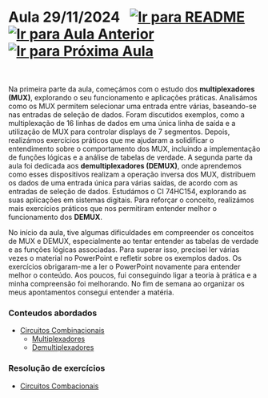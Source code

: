 # Aula 29/11/2024 &nbsp; [![Ir para README](https://img.shields.io/badge/Indice-Verde?style=for-the-badge)](../README.md#indice) &nbsp; [![Ir para Aula Anterior](https://img.shields.io/badge/Anterior-Aula%208-007ACC?style=for-the-badge)](../aulas/22-11-2024.md) [![Ir para Próxima Aula](https://img.shields.io/badge/Próxima-Aula%2010-007ACC?style=for-the-badge)](../aulas/06-12-2024.md)

<br>

<p>
  
Na primeira parte da aula, começámos com o estudo dos **multiplexadores (MUX)**, explorando o seu funcionamento e aplicações práticas. Analisámos como os MUX permitem selecionar uma entrada entre várias, baseando-se nas entradas de seleção de dados. Foram discutidos exemplos, como a multiplexação de 16 linhas de dados em uma única linha de saída e a utilização de MUX para controlar displays de 7 segmentos. Depois, realizámos exercícios práticos que me ajudaram a solidificar o entendimento sobre o comportamento dos MUX, incluindo a implementação de funções lógicas e a análise de tabelas de verdade.
A segunda parte da aula foi dedicada aos **demultiplexadores (DEMUX)**, onde aprendemos como esses dispositivos realizam a operação inversa dos MUX, distribuem os dados de uma entrada única para várias saídas, de acordo com as entradas de seleção de dados. Estudámos o CI 74HC154, explorando as suas aplicações em sistemas digitais. Para reforçar o conceito, realizámos mais exercícios práticos que nos permitiram entender melhor o funcionamento dos **DEMUX**. 

</p>

<p>No início da aula, tive algumas dificuldades em compreender os conceitos de MUX e DEMUX, especialmente ao tentar entender as tabelas de verdade e as funções lógicas associadas. Para superar isso, precisei ler várias vezes o material no PowerPoint e refletir sobre os exemplos dados. Os exercícios obrigaram-me a ler o PowerPoint novamente para entender melhor o conteúdo. Aos poucos, fui conseguindo ligar a teoria à prática e a minha compreensão foi melhorando. No fim de semana ao organizar os meus apontamentos consegui entender a matéria.</p>

### Conteudos abordados

- [Circuitos Combinacionais](../apontamentos/circuitos_combinacionais/conceito.md)
  - [Multiplexadores](../apontamentos/circuitos_combinacionais/multiplexadores.md)
  - [Demultiplexadores](../apontamentos/circuitos_combinacionais/demultiplexadores.md)

### Resolução de exercícios

- [Circuitos Combacionais](../fichas/circuitos_combinacionais/ficha%20de%20trabalho%201.md)



